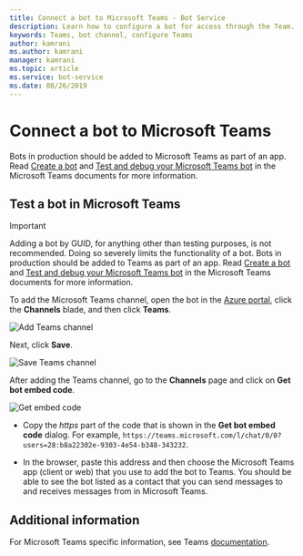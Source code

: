 ```yaml
---
title: Connect a bot to Microsoft Teams - Bot Service
description: Learn how to configure a bot for access through the Team.
keywords: Teams, bot channel, configure Teams
author: kamrani
ms.author: kamrani
manager: kamrani
ms.topic: article
ms.service: bot-service
ms.date: 08/26/2019
---
```

# Connect a bot to Microsoft Teams

Bots in production should be added to Microsoft Teams as part of an app. Read [Create a bot](https://docs.microsoft.com/microsoftteams/platform/concepts/bots/bots-create) and [Test and debug your Microsoft Teams bot](https://docs.microsoft.com/microsoftteams/platform/concepts/bots/bots-test) in the Microsoft Teams documents for more information.

## Test a bot in Microsoft Teams

> [!IMPORTANT]
> Adding a bot by GUID, for anything other than testing purposes, is not recommended. Doing so severely limits the functionality of a bot. Bots in production should be added to Teams as part of an app. Read [Create a bot](https://docs.microsoft.com/microsoftteams/platform/concepts/bots/bots-create) and [Test and debug your Microsoft Teams bot](https://docs.microsoft.com/microsoftteams/platform/concepts/bots/bots-test) in the Microsoft Teams documents for more information.

To add the Microsoft Teams channel, open the bot in the [Azure portal](https://portal.azure.com), click the **Channels** blade, and then
click **Teams**.

![Add Teams channel](media/teams/connect-teams-channel.png)

Next, click **Save**.

![Save Teams channel](media/teams/save-teams-channel.png)

After adding the Teams channel, go to the **Channels** page and click on **Get bot embed code**.

![Get embed code](media/teams/get-embed-code.png)

- Copy the _https_ part of the code that is shown in the **Get bot embed code** dialog. For example, `https://teams.microsoft.com/l/chat/0/0?users=28:b8a22302e-9303-4e54-b348-343232`.

- In the browser, paste this address and then choose the Microsoft Teams app (client or web) that you use to add the bot to Teams. You should be able to see the bot listed as a contact that you can send messages to and receives messages from in Microsoft Teams.

## Additional information

For Microsoft Teams specific information, see Teams [documentation](https://docs.microsoft.com/microsoftteams/platform/overview).
